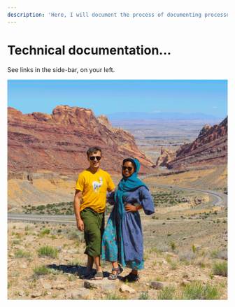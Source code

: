 ```yaml
---
description: 'Here, I will document the process of documenting processes. :)'
---
```


# Technical documentation...

See links in the side-bar, on your left.

![Important feature in any documentation tool: embed images, videos, and code snippets.](../.gitbook/assets/portrait-canyon.gif)



